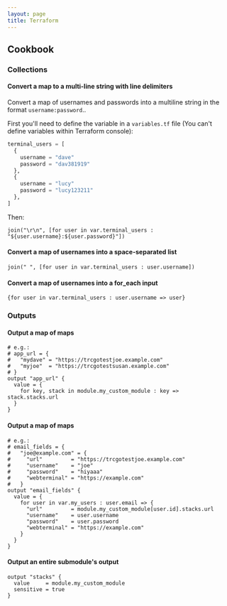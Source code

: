 ```yaml
---
layout: page
title: Terraform
---
```


## Cookbook

### Collections

#### Convert a map to a multi-line string with line delimiters

Convert a map of usernames and passwords into a multiline string in the format `username:password`..

First you'll need to define the variable in a `variables.tf` file (You can't define variables within Terraform console):

```terraform
terminal_users = [
  {
    username = "dave"
    password = "dav381919"
  },
  {
    username = "lucy"
    password = "lucy123211"
  },
]
```

Then:

```
join("\r\n", [for user in var.terminal_users : "${user.username}:${user.password}"])
```

#### Convert a map of usernames into a space-separated list

```
join(" ", [for user in var.terminal_users : user.username])
```

#### Convert a map of usernames into a for_each input

```
{for user in var.terminal_users : user.username => user}
```

### Outputs

#### Output a map of maps

```
# e.g.:
# app_url = {
#   "mydave" = "https://trcgotestjoe.example.com"
#   "myjoe"  = "https://trcgotestsusan.example.com"
# }
output "app_url" {
  value = {
    for key, stack in module.my_custom_module : key => stack.stacks.url
  }
}
```

#### Output a map of maps


```hcl
# e.g.:
# email_fields = {
#   "joe@example.com" = {
#     "url"         = "https://trcgotestjoe.example.com"
#     "username"    = "joe"
#     "password"    = "hiyaaa"
#     "webterminal" = "https://example.com"
#   }
output "email_fields" {
  value = {
    for user in var.my_users : user.email => {
      "url"         = module.my_custom_module[user.id].stacks.url
      "username"    = user.username
      "password"    = user.password
      "webterminal" = "https://example.com"
    }
  }
}
```

#### Output an entire submodule's output

```hcl
output "stacks" {
  value     = module.my_custom_module
  sensitive = true
}
